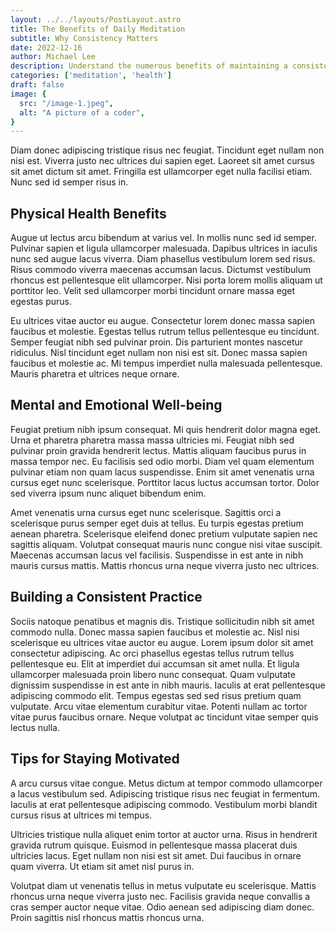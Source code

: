 ```yaml
---
layout: ../../layouts/PostLayout.astro
title: The Benefits of Daily Meditation
subtitle: Why Consistency Matters
date: 2022-12-16
author: Michael Lee
description: Understand the numerous benefits of maintaining a consistent daily meditation practice and how it can positively impact your overall well-being.
categories: ['meditation', 'health']
draft: false
image: {
  src: "/image-1.jpeg",
  alt: "A picture of a coder",
}
---
```


Diam donec adipiscing tristique risus nec feugiat. Tincidunt eget nullam non nisi est. Viverra justo nec ultrices dui sapien eget. Laoreet sit amet cursus sit amet dictum sit amet. Fringilla est ullamcorper eget nulla facilisi etiam. Nunc sed id semper risus in.

## Physical Health Benefits

Augue ut lectus arcu bibendum at varius vel. In mollis nunc sed id semper. Pulvinar sapien et ligula ullamcorper malesuada. Dapibus ultrices in iaculis nunc sed augue lacus viverra. Diam phasellus vestibulum lorem sed risus. Risus commodo viverra maecenas accumsan lacus. Dictumst vestibulum rhoncus est pellentesque elit ullamcorper. Nisi porta lorem mollis aliquam ut porttitor leo. Velit sed ullamcorper morbi tincidunt ornare massa eget egestas purus. 

Eu ultrices vitae auctor eu augue. Consectetur lorem donec massa sapien faucibus et molestie. Egestas tellus rutrum tellus pellentesque eu tincidunt. Semper feugiat nibh sed pulvinar proin. Dis parturient montes nascetur ridiculus. Nisl tincidunt eget nullam non nisi est sit. Donec massa sapien faucibus et molestie ac. Mi tempus imperdiet nulla malesuada pellentesque. Mauris pharetra et ultrices neque ornare.

## Mental and Emotional Well-being

Feugiat pretium nibh ipsum consequat. Mi quis hendrerit dolor magna eget. Urna et pharetra pharetra massa massa ultricies mi. Feugiat nibh sed pulvinar proin gravida hendrerit lectus. Mattis aliquam faucibus purus in massa tempor nec. Eu facilisis sed odio morbi. Diam vel quam elementum pulvinar etiam non quam lacus suspendisse. Enim sit amet venenatis urna cursus eget nunc scelerisque. Porttitor lacus luctus accumsan tortor. Dolor sed viverra ipsum nunc aliquet bibendum enim. 

Amet venenatis urna cursus eget nunc scelerisque. Sagittis orci a scelerisque purus semper eget duis at tellus. Eu turpis egestas pretium aenean pharetra. Scelerisque eleifend donec pretium vulputate sapien nec sagittis aliquam. Volutpat consequat mauris nunc congue nisi vitae suscipit. Maecenas accumsan lacus vel facilisis. Suspendisse in est ante in nibh mauris cursus mattis. Mattis rhoncus urna neque viverra justo nec ultrices.

## Building a Consistent Practice

Sociis natoque penatibus et magnis dis. Tristique sollicitudin nibh sit amet commodo nulla. Donec massa sapien faucibus et molestie ac. Nisl nisi scelerisque eu ultrices vitae auctor eu augue. Lorem ipsum dolor sit amet consectetur adipiscing. Ac orci phasellus egestas tellus rutrum tellus pellentesque eu. Elit at imperdiet dui accumsan sit amet nulla. Et ligula ullamcorper malesuada proin libero nunc consequat. Quam vulputate dignissim suspendisse in est ante in nibh mauris. Iaculis at erat pellentesque adipiscing commodo elit. Tempus egestas sed sed risus pretium quam vulputate. Arcu vitae elementum curabitur vitae. Potenti nullam ac tortor vitae purus faucibus ornare. Neque volutpat ac tincidunt vitae semper quis lectus nulla.

## Tips for Staying Motivated

A arcu cursus vitae congue. Metus dictum at tempor commodo ullamcorper a lacus vestibulum sed. Adipiscing tristique risus nec feugiat in fermentum. Iaculis at erat pellentesque adipiscing commodo. Vestibulum morbi blandit cursus risus at ultrices mi tempus. 

Ultricies tristique nulla aliquet enim tortor at auctor urna. Risus in hendrerit gravida rutrum quisque. Euismod in pellentesque massa placerat duis ultricies lacus. Eget nullam non nisi est sit amet. Dui faucibus in ornare quam viverra. Ut etiam sit amet nisl purus in. 

Volutpat diam ut venenatis tellus in metus vulputate eu scelerisque. Mattis rhoncus urna neque viverra justo nec. Facilisis gravida neque convallis a cras semper auctor neque vitae. Odio aenean sed adipiscing diam donec. Proin sagittis nisl rhoncus mattis rhoncus urna.

